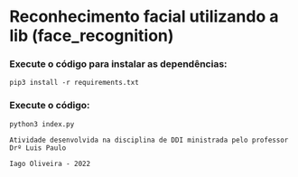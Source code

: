# Reconhecimento facial utilizando a lib (face_recognition)

### Execute o código para instalar as dependências:
    pip3 install -r requirements.txt

### Execute o código:
    python3 index.py

````Atividade desenvolvida na disciplina de DDI ministrada pelo professor Drº Luis Paulo````
<br>

```Iago Oliveira - 2022```